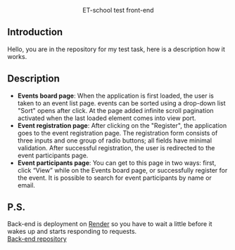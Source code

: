 <p align="center">ET-school test front-end</p>

## Introduction

Hello, you are in the repository for my test task, here is a description how it works.

## Description
- **Events board page**: When the application is first loaded, the user is taken to an event list page. events can be sorted using a drop-down list "Sort" opens after click. At the page added infinite scroll pagination activated when the last loaded element comes into view port.
- **Event registration page**: After clicking on the "Register", the application goes to the event registration page. The registration form consists of three inputs and one group of radio buttons; all fields have minimal validation. After successful registration, the user is redirected to the event participants page.
- **Event participants page**: You can get to this page in two ways: first, click “View” while on the Events board page, or successfully register for the event. It is possible to search for event participants by name or email. 

## P.S.
Back-end is deployment on <a href="https://render.com/" target="blank">Render</a> so you have to wait a little before it wakes up and starts responding to requests.<br/>
<a href="https://github.com/BornBeBat/ET-test-back" target="blank">Back-end repository</a>

